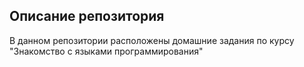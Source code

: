 ## Описание репозитория

В данном репозитории расположены домашние задания по курсу "Знакомство с языками программирования"
